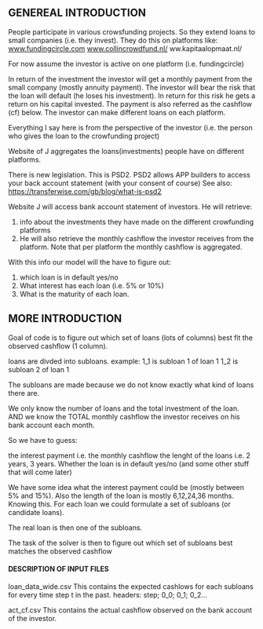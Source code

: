 

## GENEREAL INTRODUCTION
People participate in various crowsfunding projects. So they extend loans to small companies (i.e. they invest).
They do this on platforms like: 
www.fundingcircle.com
www.collincrowdfund.nl/
ww.kapitaalopmaat.nl/

For now assume the investor is active on one platform (i.e. fundingcircle)

In return of the investment the investor will get a monthly payment from the small company (mostly annuity payment).
The investor will bear the risk that the loan will default (he loses his investment). 
In return for this risk he gets a return on his capital invested.
The payment is also referred as the cashflow (cf) below.
The investor can make different loans on each platform.

Everything I say here is from the perspective of the investor (i.e. the person who gives the loan to the crowfunding project)

Website of J aggregates the loans(investments) people have on different platforms.

There is new legislation. This is PSD2. 
PSD2 allows APP builders to access your back account statement (with your consent of course)
See also:
https://transferwise.com/gb/blog/what-is-psd2

Website J will access bank account statement of investors. He will retrieve: 
1. info about the investments they have made on the different crowfunding platforms
2. He will also retrieve the monthly cashflow the investor receives from the platform. Note that per platform the monthly cashflow is aggregated.  

With this info our model will the have to figure out:
1. which loan is in default yes/no
2. What interest has each loan (i.e. 5% or 10%)
3. What is the maturity of each loan.


## MORE INTRODUCTION

Goal of code is to figure out which set of loans (lots of columns) best fit the observed cashflow (1 column).

loans are divded into subloans. example:
1_1 is subloan 1 of loan 1
1_2 is subloan 2 of loan 1

The subloans are made because we do not know exactly what kind of loans there are.  

We only know the number of loans and the total investment of the loan. 
AND we know the TOTAL monthly cashflow the investor receives on his bank account each month.

So we have to guess:

the interest payment i.e. the monthly cashflow
the lenght of the loans i.e. 2 years, 3 years.
Whether the loan is in default yes/no
(and some other stuff that will come later)

We have some idea what the interest payment could be (mostly between 5% and 15%).
Also the length of the loan is mostly 6,12,24,36 months.
Knowing this. For each loan we could formulate a set of subloans (or candidate loans).

The real loan is then one of the subloans.

The task of the solver is then to figure out which set of subloans best matches the observed cashflow

#### DESCRIPTION OF INPUT FILES

loan_data_wide.csv
This contains the expected cashlows for each subloans for every time step t in the past. 
headers: step; 0_0; 0_1; 0_2...

act_cf.csv
This contains the actual cashflow observed on the bank account of the investor. 



